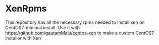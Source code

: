 # XenRpms
This repository has all the necessary rpms needed to install xen on CentOS7-minimal install. Use it with https://github.com/gautamMalu/centos-xen to make a custom CentOS7 installer with Xen
